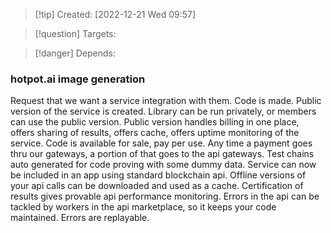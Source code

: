 
>[!tip] Created: [2022-12-21 Wed 09:57]

>[!question] Targets: 

>[!danger] Depends: 

### hotpot.ai image generation
Request that we want a service integration with them.
Code is made.
Public version of the service is created.
Library can be run privately, or members can use the public version.
Public version handles billing in one place, offers sharing of results, offers cache, offers uptime monitoring of the service.
Code is available for sale, pay per use.  Any time a payment goes thru our gateways, a portion of that goes to the api gateways.
Test chains auto generated for code proving with some dummy data.
Service can now be included in an app using standard blockchain api.
Offline versions of your api calls can be downloaded and used as a cache.
Certification of results gives provable api performance monitoring.
Errors in the api can be tackled by workers in the api marketplace, so it keeps your code maintained.
Errors are replayable.
